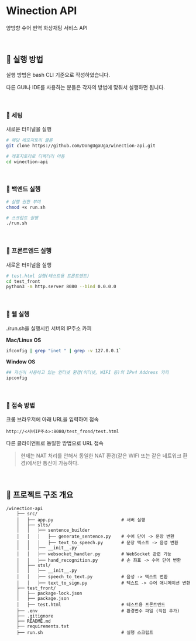 # Winection API
양방향 수어 번역 화상채팅 서비스 API

<br>

## 📖 실행 방법
실행 방법은 bash CLI 기준으로 작성하였습니다.

다른 GUI나 IDE를 사용하는 분들은 각자의 방법에 맞춰서 실행하면 됩니다.

<br>

### 🔖 세팅
새로운 터미널을 실행
```bash
# 해당 레포지토리 클론
git clone https://github.com/DongUgaUga/winection-api.git

# 레포지토리로 디렉터리 이동
cd winection-api
````

<br>

### 🔖 백엔드 실행

```bash
# 실행 권한 부여
chmod +x run.sh  

# 스크립트 실행
./run.sh  
```

<br>

### 🔖 프론트엔드 실행

새로운 터미널을 실행
```bash
# test.html 실행(테스트용 프론트엔드)
cd test_front
python3 -m http.server 8080 --bind 0.0.0.0
````

<br>

### 🔖 웹 실행
./run.sh을 실행시킨 서버의 IP주소 카피

**Mac/Linux OS**
```bash
ifconfig | grep "inet " | grep -v 127.0.0.1`
```

**Window OS**
```bash
## 자신이 사용하고 있는 인터넷 환경(이더넷, WIFI 등)의 IPv4 Address 카피
ipconfig 
```
<br>

### 🔖 접속 방법 
크롬 브라우저에 아래 URL을 입력하여 접속
```
http://<서버IP주소>:8080/test_frond/test.html
```

다른 클라이언트로 동일한 방법으로 URL 접속
> 현재는 NAT 처리를 안해서 동일한 NAT 환경(같은 WIFI 또는 같은 네트워크 환경)에서만 통신이 가능하다.

<br>


## 📖 프로젝트 구조 개요
```
/winection-api
    ├── src/
    │   ├── app.py                          # 서버 실행
    │   ├── slts/       
    │   │   ├── sentence_builder                 
    │   │   │   ├── generate_sentence.py    # 수어 단어 -> 문장 변환   
    │   │   │   ├── text_to_speech.py       # 문장 텍스트 -> 음성 변환
    │   │   ├── __init__.py         
    │   │   ├── websocket_handler.py        # WebSocket 관련 기능
    │   │   ├── hand_recognition.py         # 손 좌표 -> 수어 단어 변환
    │   ├── stsl/                   
    │   │   ├── __init__.py
    │   │   ├── speech_to_text.py           # 음성 -> 텍스트 변환
    │   │   ├── text_to_sign.py             # 텍스트 -> 수어 애니메이션 변환
    ├── test_front/                  
    │   ├── package-lock.json               
    │   ├── package.json                
    │   ├── test.html                       # 테스트용 프론트엔드
    ├── .env                                # 환경변수 파일 (직접 추가)
    ├── .gitignore                   
    ├── README.md                    
    ├── requirements.txt             
    ├── run.sh                              # 실행 스크립트
```
